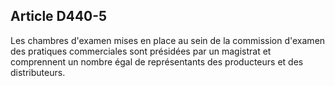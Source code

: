 Article D440-5
----
Les chambres d'examen mises en place au sein de la commission d'examen des
pratiques commerciales sont présidées par un magistrat et comprennent un nombre
égal de représentants des producteurs et des distributeurs.
